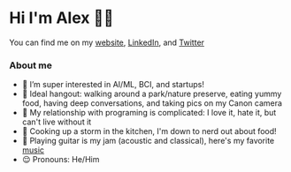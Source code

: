 # Hi I'm Alex 👋🏾

You can find me on my [website](https://alxmat.framer.ai/), [LinkedIn](https://www.linkedin.com/in/alxmat/), and [Twitter](https://twitter.com/alxmthew)

### About me
- 👀 I’m super interested in AI/ML, BCI, and startups!
- 📸 Ideal hangout: walking around a park/nature preserve, eating yummy food, having deep conversations, and taking pics on my Canon camera
- 🌱 My relationship with programing is complicated: I love it, hate it, but can't live without it 
- 🍣 Cooking up a storm in the kitchen, I'm down to nerd out about food!
- 🎸 Playing guitar is my jam (acoustic and classical), here's my favorite [music](https://open.spotify.com/playlist/2NqZsu6mwQGlIuuI1R4TLj?si=3d68853853fe45dc) 
- 😌 Pronouns: He/Him

<!---
Thanks!
--->
